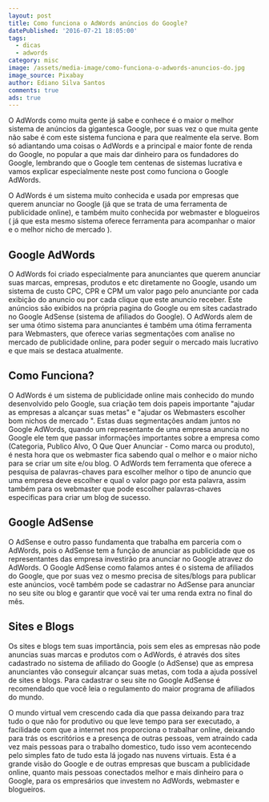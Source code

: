 ```yaml
---
layout: post
title: Como funciona o AdWords anúncios do Google?
datePublished: '2016-07-21 18:05:00'
tags:
  - dicas
  - adwords
category: misc
image: /assets/media-image/como-funciona-o-adwords-anuncios-do.jpg
image_source: Pixabay
author: Ediano Silva Santos
comments: true
ads: true
---
```

O AdWords como muita gente já sabe e conhece é o maior o melhor sistema de anúncios da gigantesca Google, por suas vez o que muita gente não sabe é com este sistema funciona e para que realmente ela serve. Bom só adiantando uma coisas o AdWords e a principal e maior fonte de renda do Google, no popular a que mais dar dinheiro para os fundadores do Google, lembrando que o Google tem centenas de sistemas lucrativa e vamos explicar especialmente neste post como funciona o Google AdWords.

O AdWords é um sistema muito conhecida e usada por empresas que querem anunciar no Google (já que se trata de uma ferramenta de publicidade online), e também muito conhecida por webmaster e blogueiros ( já que esta mesmo sistema oferece ferramenta para acompanhar o maior e o melhor nicho de mercado ).

## Google AdWords

O AdWords foi criado especialmente para anunciantes que querem anunciar suas marcas, empresas, produtos e etc diretamente no Google, usando um sistema de custo CPC, CPR e CPM um valor pago pelo anunciante por cada exibição do anuncio ou por cada clique que este anuncio receber. Este anúncios são exibidos na própria pagina do Google ou em sites cadastrado no Google AdSense (sistema de afiliados do Google). O AdWords alem de ser uma ótimo sistema para anunciantes é também uma ótima ferramenta para Webmasters, que oferece varias segmentações com analise no mercado de publicidade online, para poder seguir o mercado mais lucrativo e que mais se destaca atualmente.

## Como Funciona?

O AdWords é um sistema de publicidade online mais conhecido do mundo desenvolvido pelo Google, sua criação tem dois papeis importante "ajudar as empresas a alcançar suas metas" e "ajudar os Webmasters escolher bom nichos de mercado ". Estas duas segmentações andam juntos no Google AdWords, quando um representante de uma empresa anuncia no Google ele tem que passar informações importantes sobre a empresa como (Categoria, Publico Alvo, O Que Quer Anunciar - Como marca ou produto), é nesta hora que os webmaster fica sabendo qual o melhor e o maior nicho para se criar um site e/ou blog. O AdWords tem ferramenta que oferece a pesquisa de palavras-chaves para escolher melhor o tipo de anuncio que uma empresa deve escolher e qual o valor pago por esta palavra, assim também para os webmaster que pode escolher palavras-chaves especificas para criar um blog de sucesso.

## Google AdSense

O AdSense e outro passo fundamenta que trabalha em parceria com o AdWords, pois o AdSense tem a função de anunciar as publicidade que os representantes das empresa investirão pra anunciar no Google atravez do AdWords. O Google AdSense como falamos antes é o sistema de afiliados do Google, que por suas vez o mesmo precisa de sites/blogs para publicar este anúncios, você também pode se cadastrar no AdSense para anunciar no seu site ou blog e garantir que você vai ter uma renda extra no final do mês.

## Sites e Blogs

Os sites e blogs tem suas importância, pois sem eles as empresas não pode anuncias suas marcas e produtos com o AdWords, é através dos sites cadastrado no sistema de afiliado do Google (o AdSense) que as empresa anunciantes vão conseguir alcançar suas metas, com toda a ajuda possível de sites e blogs. Para cadastrar o seu site no Google AdSense é recomendado que você leia o regulamento do maior programa de afiliados do mundo.

O mundo virtual vem crescendo cada dia que passa deixando para traz tudo o que não for produtivo ou que leve tempo para ser executado, a facilidade com que a internet nos proporciona o trabalhar online, deixando para trás os escritórios e a presença de outras pessoas, vem atraindo cada vez mais pessoas para o trabalho domestico, tudo isso vem acontecendo pelo simples fato de tudo esta lá jogado nas nuvens virtuais. Esta é a grande visão do Google e de outras empresas que buscam a publicidade online, quanto mais pessoas conectados melhor e mais dinheiro para o Google, para os empresários que investem no AdWords, webmaster e blogueiros.
